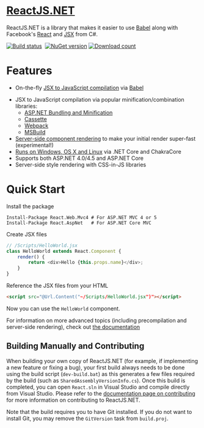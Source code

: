# [ReactJS.NET](http://reactjs.net/)

ReactJS.NET is a library that makes it easier to use [Babel](http://babeljs.io/) along with Facebook's [React](http://facebook.github.io/react/) and [JSX](http://facebook.github.io/react/docs/jsx-in-depth.html) from C#.

[![Build status](https://img.shields.io/appveyor/ci/Daniel15/react-net/master.svg)](https://ci.appveyor.com/project/Daniel15/react-net/branch/master)&nbsp;
[![NuGet version](http://img.shields.io/nuget/v/React.Core.svg)](https://www.nuget.org/packages/React.Core/)
[![Download count](https://img.shields.io/nuget/dt/React.Core.svg)](https://www.nuget.org/packages/React.Core/)

# Features

-   On-the-fly [JSX to JavaScript compilation](http://reactjs.net/getting-started/usage.html) via [Babel](http://babeljs.io/)

*   JSX to JavaScript compilation via popular minification/combination
    libraries:
    -   [ASP.NET Bundling and Minification](http://reactjs.net/bundling/weboptimizer.html)
    -   [Cassette](http://reactjs.net/bundling/cassette.html)
    -   [Webpack](http://reactjs.net/bundling/webpack.html)
    -   [MSBuild](http://reactjs.net/bundling/msbuild.html)
*   [Server-side component rendering](http://reactjs.net/features/server-side-rendering.html)
    to make your initial render super-fast (experimental!)
*   [Runs on Windows, OS X and Linux](http://reactjs.net/getting-started/chakracore.html) via .NET Core and ChakraCore
*   Supports both ASP.NET 4.0/4.5 and ASP.NET Core
*   Server-side style rendering with CSS-in-JS libraries

# Quick Start

Install the package

```
Install-Package React.Web.Mvc4 # For ASP.NET MVC 4 or 5
Install-Package React.AspNet   # For ASP.NET Core MVC
```

Create JSX files

```javascript
// /Scripts/HelloWorld.jsx
class HelloWorld extends React.Component {
	render() {
		return <div>Hello {this.props.name}</div>;
	}
}
```

Reference the JSX files from your HTML

```html
<script src="@Url.Content("~/Scripts/HelloWorld.jsx")"></script>
```

Now you can use the `HelloWorld` component.

For information on more advanced topics (including precompilation and
server-side rendering), check out [the documentation](http://reactjs.net/docs)

## Building Manually and Contributing

When building your own copy of ReactJS.NET (for example, if implementing a new
feature or fixing a bug), your first build always needs to be done using the
build script (`dev-build.bat`) as this generates a few files required by the
build (such as `SharedAssemblyVersionInfo.cs`). Once this build is completed,
you can open `React.sln` in Visual Studio and compile directly from Visual
Studio. Please refer to the [documentation page on
contributing](http://reactjs.net/dev/contributing.html) for more information on
contributing to ReactJS.NET.

Note that the build requires you to have Git installed. If you do not want to
install Git, you may remove the `GitVersion` task from `build.proj`.
